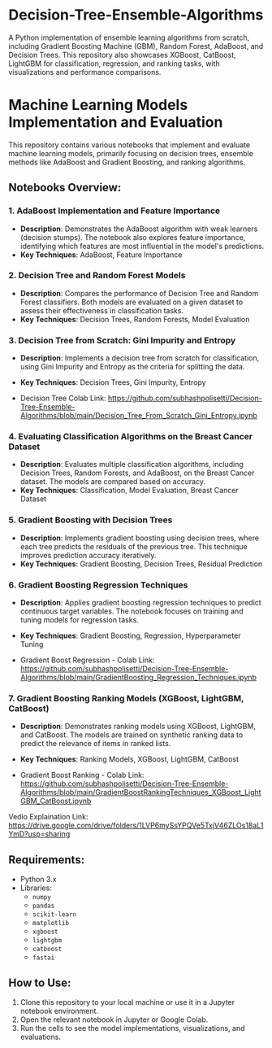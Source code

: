 # Decision-Tree-Ensemble-Algorithms
A Python implementation of ensemble learning algorithms from scratch, including Gradient Boosting Machine (GBM), Random Forest, AdaBoost, and Decision Trees. This repository also showcases XGBoost, CatBoost, LightGBM for classification, regression, and ranking tasks, with visualizations and performance comparisons.

# Machine Learning Models Implementation and Evaluation

This repository contains various notebooks that implement and evaluate machine learning models, primarily focusing on decision trees, ensemble methods like AdaBoost and Gradient Boosting, and ranking algorithms.

## Notebooks Overview:

### 1. **AdaBoost Implementation and Feature Importance**
- **Description**: Demonstrates the AdaBoost algorithm with weak learners (decision stumps). The notebook also explores feature importance, identifying which features are most influential in the model's predictions.
- **Key Techniques**: AdaBoost, Feature Importance

### 2. **Decision Tree and Random Forest Models**
- **Description**: Compares the performance of Decision Tree and Random Forest classifiers. Both models are evaluated on a given dataset to assess their effectiveness in classification tasks.
- **Key Techniques**: Decision Trees, Random Forests, Model Evaluation

### 3. **Decision Tree from Scratch: Gini Impurity and Entropy**
- **Description**: Implements a decision tree from scratch for classification, using Gini Impurity and Entropy as the criteria for splitting the data.
- **Key Techniques**: Decision Trees, Gini Impurity, Entropy

-    Decision Tree  Colab Link:  https://github.com/subhashpolisetti/Decision-Tree-Ensemble-Algorithms/blob/main/Decision_Tree_From_Scratch_Gini_Entropy.ipynb

### 4. **Evaluating Classification Algorithms on the Breast Cancer Dataset**
- **Description**: Evaluates multiple classification algorithms, including Decision Trees, Random Forests, and AdaBoost, on the Breast Cancer dataset. The models are compared based on accuracy.
- **Key Techniques**: Classification, Model Evaluation, Breast Cancer Dataset

### 5. **Gradient Boosting with Decision Trees**
- **Description**: Implements gradient boosting using decision trees, where each tree predicts the residuals of the previous tree. This technique improves prediction accuracy iteratively.
- **Key Techniques**: Gradient Boosting, Decision Trees, Residual Prediction

### 6. **Gradient Boosting Regression Techniques**
- **Description**: Applies gradient boosting regression techniques to predict continuous target variables. The notebook focuses on training and tuning models for regression tasks.
- **Key Techniques**: Gradient Boosting, Regression, Hyperparameter Tuning

- Gradient Boost Regression  - Colab Link: https://github.com/subhashpolisetti/Decision-Tree-Ensemble-Algorithms/blob/main/GradientBoosting_Regression_Techniques.ipynb

### 7. **Gradient Boosting Ranking Models (XGBoost, LightGBM, CatBoost)**
- **Description**: Demonstrates ranking models using XGBoost, LightGBM, and CatBoost. The models are trained on synthetic ranking data to predict the relevance of items in ranked lists.
- **Key Techniques**: Ranking Models, XGBoost, LightGBM, CatBoost

- Gradient Boost Ranking -  Colab Link: https://github.com/subhashpolisetti/Decision-Tree-Ensemble-Algorithms/blob/main/GradientBoostRankingTechniques_XGBoost_LightGBM_CatBoost.ipynb


Vedio Explaination Link: https://drive.google.com/drive/folders/1LVP6mySsYPQVe5TxjV46ZLOs18aL1YmD?usp=sharing

## Requirements:
- Python 3.x
- Libraries:
  - `numpy`
  - `pandas`
  - `scikit-learn`
  - `matplotlib`
  - `xgboost`
  - `lightgbm`
  - `catboost`
  - `fastai`

## How to Use:
1. Clone this repository to your local machine or use it in a Jupyter notebook environment.
2. Open the relevant notebook in Jupyter or Google Colab.
3. Run the cells to see the model implementations, visualizations, and evaluations.


